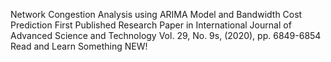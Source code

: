 Network Congestion Analysis using ARIMA Model and Bandwidth Cost Prediction 
First Published Research Paper in International Journal of Advanced Science and Technology  Vol. 29, No. 9s, (2020), pp. 6849-6854 
Read and Learn Something NEW!
